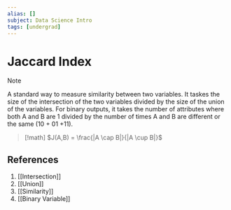 ```yaml
---
alias: []
subject: Data Science Intro
tags: [undergrad]
---
```

# Jaccard Index

> [!note]
> A standard way to measure similarity between two variables. It taskes the size of the intersection of the two variables divided by the size of the union of the variables.
> For binary outputs, it takes the number of attributes where both A and B are 1 divided by the number of times A and B are different or the same (10 + 01 +11).

> [!math]
> $J(A,B) = \frac{|A \cap B|}{|A \cup B|}$

## References
1. [[Intersection]]
2. [[Union]]
3. [[Similarity]]
4. [[Binary Variable]]